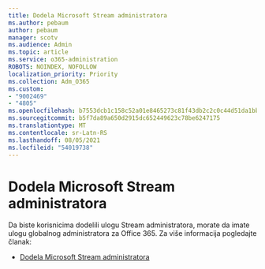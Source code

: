 ```yaml
---
title: Dodela Microsoft Stream administratora
ms.author: pebaum
author: pebaum
manager: scotv
ms.audience: Admin
ms.topic: article
ms.service: o365-administration
ROBOTS: NOINDEX, NOFOLLOW
localization_priority: Priority
ms.collection: Adm_O365
ms.custom:
- "9002469"
- "4805"
ms.openlocfilehash: b7553dcb1c158c52a01e8465273c81f43db2c2c0c44d51da1bb3e39d698d18c3
ms.sourcegitcommit: b5f7da89a650d2915dc652449623c78be6247175
ms.translationtype: MT
ms.contentlocale: sr-Latn-RS
ms.lasthandoff: 08/05/2021
ms.locfileid: "54019738"
---
```

# <a name="assign-microsoft-stream-admins"></a>Dodela Microsoft Stream administratora

Da biste korisnicima dodelili ulogu Stream administratora, morate da imate ulogu globalnog administratora za Office 365. Za više informacija pogledajte članak:

- [Dodela Microsoft Stream administratora](https://docs.microsoft.com/stream/assign-administrator-user-role)
